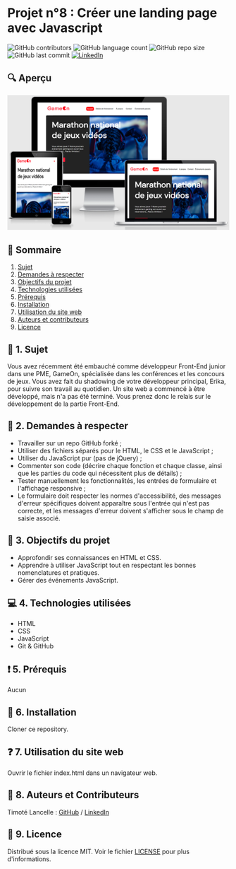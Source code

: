 # Projet n°8 : Créer une landing page avec Javascript

![GitHub contributors](https://img.shields.io/github/contributors/LancelleTimote/Projet-n-8-Creer-une-landing-page-avec-Javascript?style=for-the-badge)
![GitHub language count](https://img.shields.io/github/languages/count/LancelleTimote/Projet-n-8-Creer-une-landing-page-avec-Javascript?style=for-the-badge)
![GitHub repo size](https://img.shields.io/github/repo-size/LancelleTimote/Projet-n-8-Creer-une-landing-page-avec-Javascript?style=for-the-badge)
![GitHub last commit](https://img.shields.io/github/last-commit/LancelleTimote/Projet-n-8-Creer-une-landing-page-avec-Javascript?style=for-the-badge)
[![LinkedIn](https://img.shields.io/badge/LinkedIn-0077B5?style=for-the-badge&logo=linkedin&logoColor=white)](https://www.linkedin.com/in/timote-lancelle-devweb/)

## :mag: Aperçu

![Aperçu du site web](visuel_projet/visuel_projet.png)

## :bookmark_tabs: Sommaire
<ol>
    <li><a href="#sujet">Sujet</a></li>
    <li><a href="#demandes_respecter">Demandes à respecter</a></li>
    <li><a href="#objectifs_projet">Objectifs du projet</a></li>
    <li><a href="#technologies_utilisees">Technologies utilisées</a></li>
    <li><a href="#prerequis">Prérequis</a></li>
    <li><a href="#installation">Installation</a></li>
    <li><a href="#utilisation_siteweb">Utilisation du site web</a></li>
    <li><a href="#auteurs_contributeurs">Auteurs et contributeurs</a></li>
    <li><a href="#licence">Licence</a></li>
</ol>

## :page_facing_up: 1. Sujet <a name = "sujet"></a>

Vous avez récemment été embauché comme développeur Front-End junior dans une PME, GameOn, spécialisée dans les conférences et les concours de jeux.
Vous avez fait du shadowing de votre développeur principal, Erika, pour suivre son travail au quotidien.
Un site web a commencé à être développé, mais n'a pas été terminé. Vous prenez donc le relais sur le développement de la partie Front-End.

## :memo: 2. Demandes à respecter <a name = "demandes_respecter"></a>

* Travailler sur un repo GitHub forké ;
* Utiliser des fichiers séparés pour le HTML, le CSS et le JavaScript ;
* Utiliser du JavaScript pur (pas de jQuery) ;
* Commenter son code (décrire chaque fonction et chaque classe, ainsi que les parties du code qui nécessitent plus de détails) ;
* Tester manuellement les fonctionnalités, les entrées de formulaire et l'affichage responsive ;
* Le formulaire doit respecter les normes d'accessibilité, des messages d'erreur spécifiques doivent apparaître sous l'entrée qui n'est pas correcte, et les messages d'erreur doivent s'afficher sous le champ de saisie associé.

## :checkered_flag: 3. Objectifs du projet <a name = "objectifs_projet"></a>

* Approfondir ses connaissances en HTML et CSS.
* Apprendre à utiliser JavaScript tout en respectant les bonnes nomenclatures et pratiques.
* Gérer des événements JavaScript.

## :computer: 4. Technologies utilisées <a name = "technologies_utilisees"></a>

* HTML
* CSS
* JavaScript
* Git & GitHub

## :exclamation: 5. Prérequis <a name = "prerequis"></a>

Aucun

## :wrench: 6. Installation <a name = "installation"></a>

Cloner ce repository.

## :question: 7. Utilisation du site web <a name = "utilisation_siteweb"></a>

Ouvrir le fichier index.html dans un navigateur web.

## :beers: 8. Auteurs et Contributeurs <a name = "auteurs_contributeurs"></a>

Timoté Lancelle : [GitHub](https://github.com/LancelleTimote) / [LinkedIn](https://www.linkedin.com/in/timote-lancelle-devweb/)

## :page_with_curl: 9. Licence <a name = "licence"></a>

Distribué sous la licence MIT. Voir le fichier [LICENSE](LICENSE) pour plus d'informations.